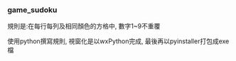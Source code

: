 ### game_sudoku
規則是:在每行每列及相同顏色的方格中, 數字1~9不重覆

使用python撰寫規則, 視窗化是以wxPython完成, 
最後再以pyinstaller打包成exe檔
